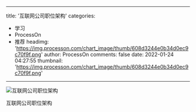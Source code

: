 
---
title: '互联网公司职位架构'
categories: 
 - 学习
 - ProcessOn
 - 推荐
headimg: 'https://img.processon.com/chart_image/thumb/608d3244e0b34d0ec9c70f9f.png'
author: ProcessOn
comments: false
date: 2022-01-24 04:27:55
thumbnail: 'https://img.processon.com/chart_image/thumb/608d3244e0b34d0ec9c70f9f.png'
---

<div>   
<img class="thumb" alt="互联网公司职位架构" src="https://img.processon.com/chart_image/thumb/608d3244e0b34d0ec9c70f9f.png" referrerpolicy="no-referrer">
<p>互联网公司职位架构</p>  
</div>
            